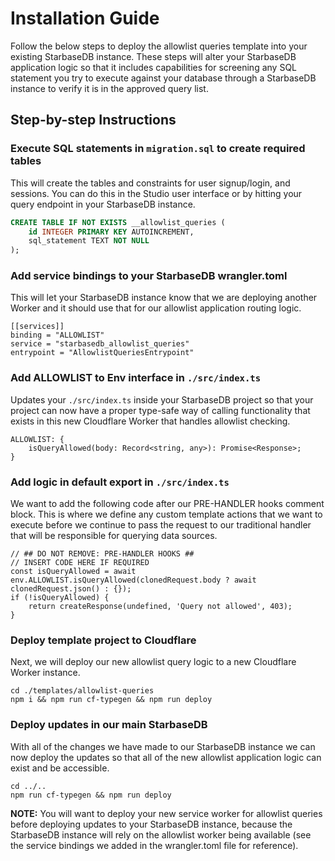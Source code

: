# Installation Guide
Follow the below steps to deploy the allowlist queries template into your existing
StarbaseDB instance. These steps will alter your StarbaseDB application logic so that
it includes capabilities for screening any SQL statement you try to execute against your
database through a StarbaseDB instance to verify it is in the approved query list.

## Step-by-step Instructions

### Execute SQL statements in `migration.sql` to create required tables
This will create the tables and constraints for user signup/login, and sessions. You can do this in the Studio user interface or by hitting your query endpoint in your StarbaseDB instance.

```sql
CREATE TABLE IF NOT EXISTS __allowlist_queries (
    id INTEGER PRIMARY KEY AUTOINCREMENT,
    sql_statement TEXT NOT NULL
);
```

### Add service bindings to your StarbaseDB wrangler.toml
This will let your StarbaseDB instance know that we are deploying another Worker
and it should use that for our allowlist application routing logic.

```
[[services]]
binding = "ALLOWLIST"
service = "starbasedb_allowlist_queries"
entrypoint = "AllowlistQueriesEntrypoint"
```

### Add ALLOWLIST to Env interface in `./src/index.ts`
Updates your `./src/index.ts` inside your StarbaseDB project so that your project
can now have a proper type-safe way of calling functionality that exists in this
new Cloudflare Worker that handles allowlist checking.

```
ALLOWLIST: {
    isQueryAllowed(body: Record<string, any>): Promise<Response>;
}
```

### Add logic in default export in `./src/index.ts`
We want to add the following code after our PRE-HANDLER hooks comment block. This
is where we define any custom template actions that we want to execute before we 
continue to pass the request to our traditional handler that will be responsible
for querying data sources.

```
// ## DO NOT REMOVE: PRE-HANDLER HOOKS ##
// INSERT CODE HERE IF REQUIRED
const isQueryAllowed = await env.ALLOWLIST.isQueryAllowed(clonedRequest.body ? await clonedRequest.json() : {});
if (!isQueryAllowed) {
    return createResponse(undefined, 'Query not allowed', 403);
}
```

### Deploy template project to Cloudflare
Next, we will deploy our new allowlist query logic to a new Cloudflare Worker instance.
```
cd ./templates/allowlist-queries
npm i && npm run cf-typegen && npm run deploy
```

### Deploy updates in our main StarbaseDB
With all of the changes we have made to our StarbaseDB instance we can now deploy
the updates so that all of the new allowlist application logic can exist and
be accessible.
```
cd ../..
npm run cf-typegen && npm run deploy
```

**NOTE:** You will want to deploy your new service worker for allowlist queries before deploying updates to your StarbaseDB instance, because the StarbaseDB instance will rely on the allowlist worker being available (see the service bindings we added in the wrangler.toml file for reference).